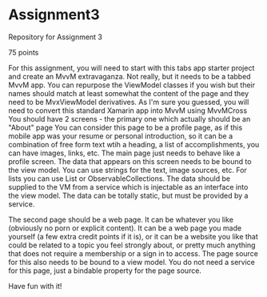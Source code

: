 # Assignment3
Repository for Assignment 3

75 points

For this assignment, you will need to start with this tabs app starter project and create an MvvM extravaganza.
Not really, but it needs to be a tabbed MvvM app.  You can repurpose the ViewModel classes if you wish but
their names should match at least somewhat the content of the page and they need to be MvxViewModel derivatives.
As I'm sure you guessed, you will need to convert this standard Xamarin app into MvvM using MvvMCross
You should have 2 screens - the primary one which actually should be an "About" page
You can consider this page to be a profile page, as if this mobile app was your resume or personal introduction, so 
it can be a combination of free form text wtih a heading, a list of accomplishments, you can have images, links, etc.
The main page just needs to behave like a profile screen.
The data that appears on this screen needs to be bound to the view model.  You can use strings for the text, image sources, etc.
For lists you can use List<T>  or ObservableCollections.  The data should be supplied to the VM from a service which is injectable as an
interface into the view model.  The data can be totally static, but must be provided by a service.

The second page should be a web page.  It can be whatever you like (obviously no porn or explicit content).  It can be a web page you
made yourself (a few extra credit points if it is), or it can be a website you like that could be related to a topic you feel strongly about, or pretty much anything that does not require a membership or a sign in to access.  The page source for this also needs to be bound to a view model.  You do not need a service for this page, just a bindable property for the page source.

Have fun with it!
